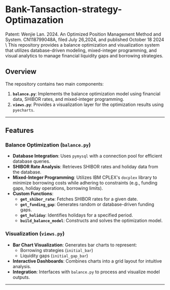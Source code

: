 # Bank-Tansaction-strategy-Optimazation
Patent: Wenjie Lan. 2024. An Optimized Position Management Method and System. CN118799048A, filed July 26,2024, and published October 18 2024 \\
This repository provides a balance optimization and visualization system that utilizes database-driven modeling, mixed-integer programming, and visual analytics to manage financial liquidity gaps and borrowing strategies.

## Overview

The repository contains two main components:
1. **`balance.py`**: Implements the balance optimization model using financial data, SHIBOR rates, and mixed-integer programming.
2. **`views.py`**: Provides a visualization layer for the optimization results using `pyecharts`.

---

## Features

### **Balance Optimization (`balance.py`)**
- **Database Integration**: Uses `pymysql` with a connection pool for efficient database queries.
- **SHIBOR Rate Analysis**: Retrieves SHIBOR rates and holiday data from the database.
- **Mixed-Integer Programming**: Utilizes IBM CPLEX's `docplex` library to minimize borrowing costs while adhering to constraints (e.g., funding gaps, holiday operations, borrowing limits).
- **Custom Functions**:
  - **`get_shibor_rate`**: Fetches SHIBOR rates for a given date.
  - **`get_funding_gap`**: Generates random or database-driven funding gaps.
  - **`get_holiday`**: Identifies holidays for a specified period.
  - **`build_balance_model`**: Constructs and solves the optimization model.

### **Visualization (`views.py`)**
- **Bar Chart Visualization**: Generates bar charts to represent:
  - Borrowing strategies (`initial_bar`)
  - Liquidity gaps (`initial_gap_bar`)
- **Interactive Dashboards**: Combines charts into a grid layout for intuitive analysis.
- **Integration**: Interfaces with `balance.py` to process and visualize model outputs.

---
